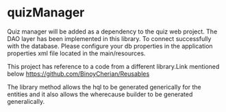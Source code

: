 # quizManager
Quiz manager will be added as a dependency to the quiz web project. The DAO layer has been implemented in this library.
To connect successfully with the database. Please configure your db properties in the application properties xml file located in 
the main/resources.

This project has reference to a code from a different library.Link mentioned below
https://github.com/BinoyCherian/Reusables

The library method allows the hql to be generated generically for the entities and it also allows the wherecause builder to be generated generalically.

